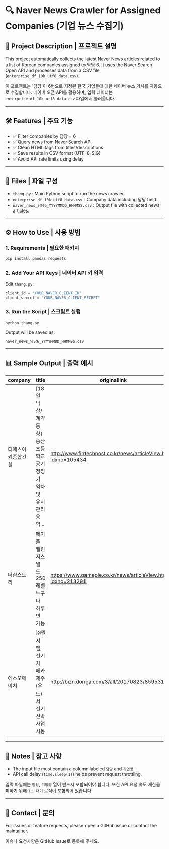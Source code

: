 
# 🔍 Naver News Crawler for Assigned Companies (기업 뉴스 수집기)

## 📂 Project Description | 프로젝트 설명

This project automatically collects the latest Naver News articles related to a list of Korean companies assigned to 담당 6. It uses the Naver Search Open API and processes data from a CSV file (`enterprise_df_10k_utf8_data.csv`).

이 프로젝트는 '담당'이 6번으로 지정된 한국 기업들에 대한 네이버 뉴스 기사를 자동으로 수집합니다. 네이버 오픈 API를 활용하며, 입력 데이터는 `enterprise_df_10k_utf8_data.csv` 파일에서 불러옵니다.

---

## 🛠 Features | 주요 기능

- ✅ Filter companies by 담당 = 6
- ✅ Query news from Naver Search API
- ✅ Clean HTML tags from titles/descriptions
- ✅ Save results in CSV format (UTF-8-SIG)
- ✅ Avoid API rate limits using delay

---

## 📁 Files | 파일 구성

- `thang.py` : Main Python script to run the news crawler.
- `enterprise_df_10k_utf8_data.csv` : Company data including 담당 field.
- `naver_news_담당6_YYYYMMDD_HHMMSS.csv` : Output file with collected news articles.

---

## ⚙️ How to Use | 사용 방법

### 1. Requirements | 필요한 패키지

```bash
pip install pandas requests
```

### 2. Add Your API Keys | 네이버 API 키 입력

Edit `thang.py`:

```python
client_id = "YOUR_NAVER_CLIENT_ID"
client_secret = "YOUR_NAVER_CLIENT_SECRET"
```

### 3. Run the Script | 스크립트 실행

```bash
python thang.py
```

Output will be saved as:

```bash
naver_news_담당6_YYYYMMDD_HHMMSS.csv
```

---

## 📊 Sample Output | 출력 예시

| company         | title                                               | originallink                                                | link                                                        | description                                                                                                         | pubDate                        |
|----------------|-----------------------------------------------------|-------------------------------------------------------------|-------------------------------------------------------------|---------------------------------------------------------------------------------------------------------------------|--------------------------------|
| 디에스아키종합건설 | [18일 낙찰/계약 동향] 송산초등학교 공기청정기 임차 및 유지관리 용역... | http://www.fintechpost.co.kr/news/articleView.html?idxno=105434 | http://www.fintechpost.co.kr/news/articleView.html?idxno=105434 | 비산2동 행정복지센터 건립공사 건축물 전과정 평가용역 계약을 수의계약 방식으로 주식회사 아키그린... | Wed, 18 Mar 2020 20:06:00 +0900 |
| 더샵스토리       | 메이플 챌린저스 월드, 250레벨 누구나 하루면 가능                       | https://www.gameple.co.kr/news/articleView.html?idxno=213291 | https://www.gameple.co.kr/news/articleView.html?idxno=213291 | 메이플스토리가 19일, 여름 대규모 업데이트와 함께 육성 전용 서버 '챌린저스 월드 시즌2'를 선보인다.... | Mon, 16 Jun 2025 23:00:00 +0900 |
| 에스오에이치     | ㈜엘지엠, 전기차 메카 제주(우도)서 전기선박 사업 시동                   | http://bizn.donga.com/3/all/20170823/85953119/2               | https://n.news.naver.com/mnews/article/020/0003089189?sid=101 | 에스오에이치 현 대표는 “이번 체험사업을 끝으로 제주도- 우도 유람이 가능한 마리나 사업을 본격적으로... | Wed, 23 Aug 2017 17:09:00 +0900 |

---

## 📌 Notes | 참고 사항

- The input file must contain a column labeled `담당` and `기업명`.
- API call delay (`time.sleep(1)`) helps prevent request throttling.

입력 파일에는 `담당`, `기업명` 열이 반드시 포함되어야 합니다. 또한 API 요청 속도 제한을 피하기 위해 `1초 대기` 로직이 포함되어 있습니다.

---

## 📮 Contact | 문의

For issues or feature requests, please open a GitHub issue or contact the maintainer.

이슈나 요청사항은 GitHub Issue로 등록해 주세요.
